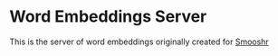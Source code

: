 # Word Embeddings Server

This is the server of word embeddings originally created for [Smooshr](https://github.com/tsdataclinic/smooshr)

